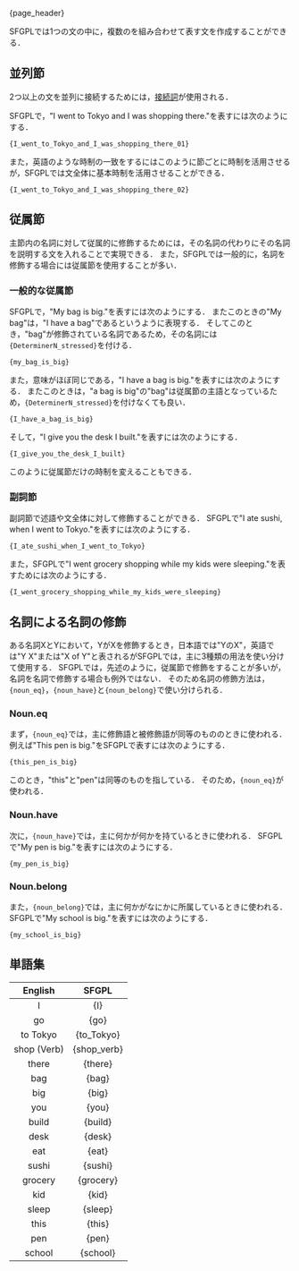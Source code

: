 {page_header}

SFGPLでは1つの文の中に，複数のを組み合わせて表す文を作成することができる．

## 並列節

2つ以上の文を並列に接続するためには，[接続詞]({docs_Conjunction})が使用される．

SFGPLで，"I went to Tokyo and I was shopping there."を表すには次のようにする．

```SFGPL
{I_went_to_Tokyo_and_I_was_shopping_there_01}
```

また，英語のような時制の一致をするにはこのように節ごとに時制を活用させるが，SFGPLでは文全体に基本時制を活用させることができる．

```SFGPL
{I_went_to_Tokyo_and_I_was_shopping_there_02}
```

## 従属節

主節内の名詞に対して従属的に修飾するためには，その名詞の代わりにその名詞を説明する文を入れることで実現できる．
また，SFGPLでは一般的に，名詞を修飾する場合には従属節を使用することが多い．

### 一般的な従属節

SFGPLで，"My bag is big."を表すには次のようにする．
またこのときの"My bag"は，"I have a bag"であるというように表現する．
そしてこのとき，"bag"が修飾されている名詞であるため，その名詞には```{DeterminerN_stressed}```を付ける．

```SFGPL
{my_bag_is_big}
```

また，意味がほぼ同じである，"I have a bag is big."を表すには次のようにする．
またこのときは，"a bag is big"の"bag"は従属節の主語となっているため，```{DeterminerN_stressed}```を付けなくても良い．

```SFGPL
{I_have_a_bag_is_big}
```

そして，"I give you the desk I built."を表すには次のようにする．

```SFGPL
{I_give_you_the_desk_I_built}
```

このように従属節だけの時制を変えることもできる．

### 副詞節

副詞節で述語や文全体に対して修飾することができる．
SFGPLで"I ate sushi, when I went to Tokyo."を表すには次のようにする．

```SFGPL
{I_ate_sushi_when_I_went_to_Tokyo}
```

また，SFGPLで"I went grocery shopping while my kids were sleeping."を表すためには次のようにする．

```SFGPL
{I_went_grocery_shopping_while_my_kids_were_sleeping}
```

## 名詞による名詞の修飾

ある名詞XとYにおいて，YがXを修飾するとき，日本語では"YのX"，英語では"Y X"または"X of Y"と表されるがSFGPLでは，主に3種類の用法を使い分けて使用する．
SFGPLでは，先述のように，従属節で修飾をすることが多いが，名詞を名詞で修飾する場合も例外ではない．
そのため名詞の修飾方法は，```{noun_eq}```，```{noun_have}```と```{noun_belong}```で使い分けられる．

### Noun.eq

まず，```{noun_eq}```では，主に修飾語と被修飾語が同等のもののときに使われる．
例えば"This pen is big."をSFGPLで表すには次のようにする．

```SFGPL
{this_pen_is_big}
```

このとき，"this"と"pen"は同等のものを指している．
そのため，```{noun_eq}```が使われる．

### Noun.have

次に，```{noun_have}```では，主に何かが何かを持ているときに使われる．
SFGPLで"My pen is big."を表すには次のようにする．

```SFGPL
{my_pen_is_big}
```

### Noun.belong

また，```{noun_belong}```では，主に何かがなにかに所属しているときに使われる．
SFGPLで"My school is big."を表すには次のようにする．

```SFGPL
{my_school_is_big}
```

## 単語集

|English|SFGPL|
|:-:|:-:|
|I|{I}|
|go|{go}|
|to Tokyo|{to_Tokyo}|
|shop (Verb)|{shop_verb}|
|there|{there}|
|bag|{bag}|
|big|{big}|
|you|{you}|
|build|{build}|
|desk|{desk}|
|eat|{eat}|
|sushi|{sushi}|
|grocery|{grocery}|
|kid|{kid}|
|sleep|{sleep}|
|this|{this}|
|pen|{pen}|
|school|{school}|
